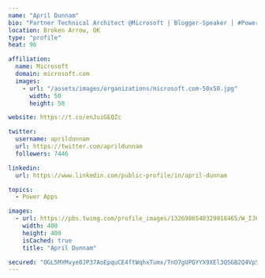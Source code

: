 ```yaml
---
name: "April Dunnam"
bio: "Partner Technical Architect @Microsoft | Blogger-Speaker | #PowerApps, #PowerAutomate, #Office365, #SharePoint | #WIT | #Karaoke Queen"
location: Broken Arrow, OK
type: "profile"
heat: 96

affiliation:
  name: Microsoft
  domain: microsoft.com
  images:
    - url: "/assets/images/organizations/microsoft.com-50x50.jpg"
      width: 50
      height: 50

website: https://t.co/enJuiGEQZc

twitter:
  username: aprildunnam
  url: https://twitter.com/aprildunnam
  followers: 7446

linkedin:
  url: https://www.linkedin.com/public-profile/in/april-dunnam

topics:
  - Power Apps

images:
  - url: https://pbs.twimg.com/profile_images/1326986540329918465/W_IJ6Ih2_400x400.jpg
    width: 400
    height: 400
    isCached: true
    title: "April Dunnam"

secured: "OGL5MYMvye0JP37AoEpquCE4ftWqhxTumx/TnO7gUPGYYX9XEl3QSGB2Q4VpSMuQkW+pdoS5UDzOEGD/bxP4GNZrXYVKigXnht4u4hPNoH9K8ZgiWdr1BHPc3Wniz1s1Flmm4O8CS+lYoDWxlkyVGxYj9YdjM3Y/+93wX+W2XKCaSCnXPGzEy1pKPZEO2H8c+DOHKdpAhJHXe/I0Ihy2xVs4gVS2j+SP7gDXXRW464q+98z+GRBjqXW5Q/9Qp8h9FgxeW58dSen/bwE240hOG6Qfo5sJWlfPh34xeGh5Ofz13zWg2i7rUB+twQTlMmkSrK1TiQ+DSeI90Ggfqv7+mYUiUuGqmO1v1w+Hb93n8pgtjapBr1FdTqJkbDDQEYUihqZi2VtEc22TlUPZbqpUAnA1VJ+QrUPDqJBRyZYRPOI=;SriqqBJSD35GdX5AxzdHcA=="
---
```


